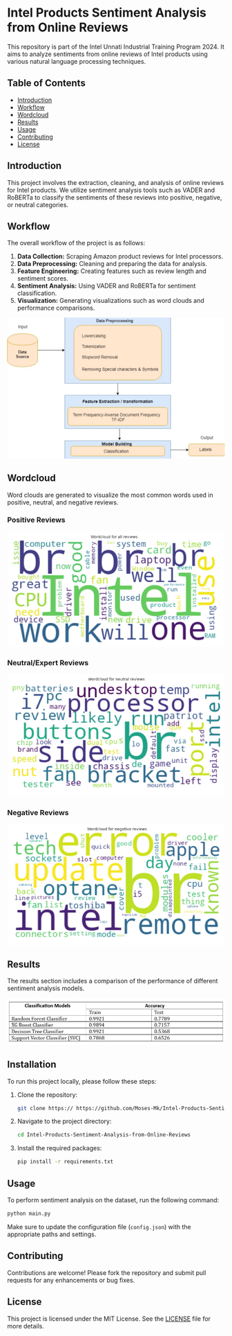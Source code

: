 # Intel Products Sentiment Analysis from Online Reviews

This repository is part of the Intel Unnati Industrial Training Program 2024. It aims to analyze sentiments from online reviews of Intel products using various natural language processing techniques.

## Table of Contents
- [Introduction](#introduction)
- [Workflow](#workflow)
- [Wordcloud](#wordcloud)
- [Results](#results)
- [Usage](#usage)
- [Contributing](#contributing)
- [License](#license)

## Introduction
This project involves the extraction, cleaning, and analysis of online reviews for Intel products. We utilize sentiment analysis tools such as VADER and RoBERTa to classify the sentiments of these reviews into positive, negative, or neutral categories.

## Workflow
The overall workflow of the project is as follows:

1. **Data Collection:** Scraping Amazon product reviews for Intel processors.
2. **Data Preprocessing:** Cleaning and preparing the data for analysis.
3. **Feature Engineering:** Creating features such as review length and sentiment scores.
4. **Sentiment Analysis:** Using VADER and RoBERTa for sentiment classification.
5. **Visualization:** Generating visualizations such as word clouds and performance comparisons.

![Workflow](https://github.com/Moses-Mk/Intel-Products-Sentiment-Analysis-from-Online-Reviews/blob/main/images/Workflow.png)

## Wordcloud
Word clouds are generated to visualize the most common words used in positive, neutral, and negative reviews.

### Positive Reviews
![Positive Wordcloud](https://github.com/Moses-Mk/Intel-Products-Sentiment-Analysis-from-Online-Reviews/blob/main/images/Positive%20Reviews.png)

### Neutral/Expert Reviews
![Neutral Wordcloud](https://github.com/Moses-Mk/Intel-Products-Sentiment-Analysis-from-Online-Reviews/blob/main/images/Neutral%20Reviews.png)

### Negative Reviews
![Negative Wordcloud](https://github.com/Moses-Mk/Intel-Products-Sentiment-Analysis-from-Online-Reviews/blob/main/images/Negative%20Reviews.png)


## Results
The results section includes a comparison of the performance of different sentiment analysis models.

![Results](https://github.com/Moses-Mk/Intel-Products-Sentiment-Analysis-from-Online-Reviews/blob/main/images/Training%20Results.png)

## Installation
To run this project locally, please follow these steps:

1. Clone the repository:
    ```bash
    git clone https:// https://github.com/Moses-Mk/Intel-Products-Sentiment-Analysis-from-Online-Reviews.git
    ```
2. Navigate to the project directory:
    ```bash
    cd Intel-Products-Sentiment-Analysis-from-Online-Reviews
    ```
3. Install the required packages:
    ```bash
    pip install -r requirements.txt
    ```

## Usage
To perform sentiment analysis on the dataset, run the following command:
```bash
python main.py
```
Make sure to update the configuration file (`config.json`) with the appropriate paths and settings.

## Contributing
Contributions are welcome! Please fork the repository and submit pull requests for any enhancements or bug fixes.

## License
This project is licensed under the MIT License. See the [LICENSE](LICENSE) file for more details.
